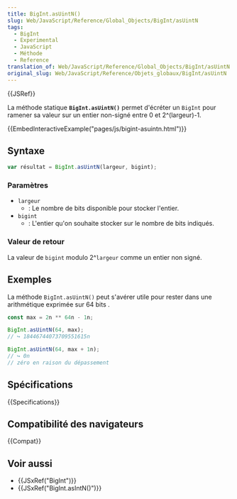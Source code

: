 ```yaml
---
title: BigInt.asUintN()
slug: Web/JavaScript/Reference/Global_Objects/BigInt/asUintN
tags:
  - BigInt
  - Experimental
  - JavaScript
  - Méthode
  - Reference
translation_of: Web/JavaScript/Reference/Global_Objects/BigInt/asUintN
original_slug: Web/JavaScript/Reference/Objets_globaux/BigInt/asUintN
---
```


{{JSRef}}

La méthode statique **`BigInt.asUintN()`** permet d'écréter un `BigInt` pour ramener sa valeur sur un entier non-signé entre 0 et 2^(largeur)-1.

{{EmbedInteractiveExample("pages/js/bigint-asuintn.html")}}

## Syntaxe

```js
var résultat = BigInt.asUintN(largeur, bigint);
```

### Paramètres

- `largeur`
  - : Le nombre de bits disponible pour stocker l'entier.
- `bigint`
  - : L'entier qu'on souhaite stocker sur le nombre de bits indiqués.

### Valeur de retour

La valeur de `bigint` modulo 2^`largeur` comme un entier non signé.

## Exemples

La méthode `BigInt.asUintN()` peut s'avérer utile pour rester dans une arithmétique exprimée sur 64 bits .

```js
const max = 2n ** 64n - 1n;

BigInt.asUintN(64, max);
// ↪ 18446744073709551615n

BigInt.asUintN(64, max + 1n);
// ↪ 0n
// zéro en raison du dépassement
```

## Spécifications

{{Specifications}}

## Compatibilité des navigateurs

{{Compat}}

## Voir aussi

- {{JSxRef("BigInt")}}
- {{JSxRef("BigInt.asIntN()")}}
